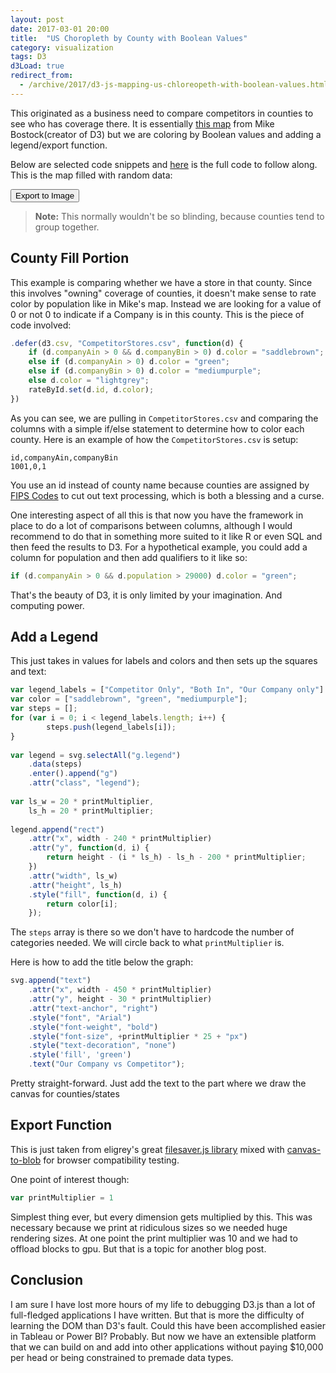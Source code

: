 ```yaml
---
layout: post
date: 2017-03-01 20:00
title:  "US Choropleth by County with Boolean Values"
category: visualization
tags: D3
d3Load: true
redirect_from:
  - /archive/2017/d3-js-mapping-us-chloreopeth-with-boolean-values.html
---
```


This originated as a business need to compare competitors in counties to see who has coverage there. It is essentially [this map](https://bl.ocks.org/mbostock/4060606) from Mike Bostock(creator of D3) but we are coloring by Boolean values and adding a legend/export function.

Below are selected code snippets and [here](https://gist.github.com/graysonkent/d26150fbb0e0bde1db1920fe5e21a8a9) is the full code to follow along. This is the map filled with random data:

<div><button id='saveButton'>Export to Image</button></div>
<div class="chart" style="width:auto; max-width:100%;overflow-x: hidden;">
<script src="\assets\js\d3\usmap.js"></script>
</div>

> **Note:** This normally wouldn't be so blinding, because counties tend to group together.

County Fill Portion
-------------------
This example is comparing whether we have a store in that county. Since this involves "owning" coverage of counties, it doesn't make sense to rate color by population like in Mike's map. Instead we are looking for a value of 0 or not 0 to indicate if a Company is in this county. This is the piece of code involved:

```js
.defer(d3.csv, "CompetitorStores.csv", function(d) {
    if (d.companyAin > 0 && d.companyBin > 0) d.color = "saddlebrown";
    else if (d.companyAin > 0) d.color = "green";
    else if (d.companyBin > 0) d.color = "mediumpurple";
    else d.color = "lightgrey";
    rateById.set(d.id, d.color);
})
```
As you can see, we are pulling in `CompetitorStores.csv` and comparing the columns with a simple if/else statement to determine how to color each county. Here is an example of how the `CompetitorStores.csv` is setup:


    id,companyAin,companyBin
    1001,0,1

You use an id instead of county name because counties are assigned by [FIPS Codes](https://www.census.gov/geo/reference/codes/cou.html) to cut out text processing, which is both a blessing and a curse.

One interesting aspect of all this is that now you have the framework in place to do a lot of comparisons between columns, although I would recommend to do that in something more suited to it like R or even SQL and then feed the results to D3. For a hypothetical example, you could add a column for population and then add qualifiers to it like so:

```js
if (d.companyAin > 0 && d.population > 29000) d.color = "green";
```

That's the beauty of D3, it is only limited by your imagination. And computing power.

Add a Legend
------------
This just takes in values for labels and colors and then sets up the squares and text:

```js
var legend_labels = ["Competitor Only", "Both In", "Our Company only"]
var color = ["saddlebrown", "green", "mediumpurple"];
var steps = [];
for (var i = 0; i < legend_labels.length; i++) {
        steps.push(legend_labels[i]);
}                  
 
var legend = svg.selectAll("g.legend")
    .data(steps)
    .enter().append("g")
    .attr("class", "legend");
 
var ls_w = 20 * printMultiplier,
    ls_h = 20 * printMultiplier;
 
legend.append("rect")
    .attr("x", width - 240 * printMultiplier)
    .attr("y", function(d, i) {
        return height - (i * ls_h) - ls_h - 200 * printMultiplier;
    })
    .attr("width", ls_w)
    .attr("height", ls_h)
    .style("fill", function(d, i) {
        return color[i];
    });
```
The `steps` array is there so we don't have to hardcode the number of categories needed. We will circle back to what `printMultiplier` is.

Here is how to add the title below the graph:

```js
svg.append("text")
    .attr("x", width - 450 * printMultiplier)
    .attr("y", height - 30 * printMultiplier)
    .attr("text-anchor", "right")
    .style("font", "Arial")
    .style("font-weight", "bold")
    .style("font-size", +printMultiplier * 25 + "px")
    .style("text-decoration", "none")
    .style('fill', 'green')
    .text("Our Company vs Competitor");
```
Pretty straight-forward. Just add the text to the part where we draw the canvas for counties/states

Export Function
---------------
This is just taken from eligrey's great [filesaver.js library](https://github.com/eligrey/FileSaver.js/) mixed with [canvas-to-blob](https://github.com/blueimp/JavaScript-Canvas-to-Blob) for browser compatibility testing.

One point of interest though:

```js
var printMultiplier = 1
```
Simplest thing ever, but every dimension gets multiplied by this. This was necessary because we print at ridiculous sizes so we needed huge rendering sizes. At one point the print multiplier was 10 and we had to offload blocks to gpu. But that is a topic for another blog post.


Conclusion
----------
I am sure I have lost more hours of my life to debugging D3.js than a lot of full-fledged applications I have written. But that is more the difficulty of learning the DOM than D3's fault. Could this have been accomplished easier in Tableau or Power BI? Probably. But now we have an extensible platform that we can build on and add into other applications without paying $10,000 per head or being constrained to premade data types.


